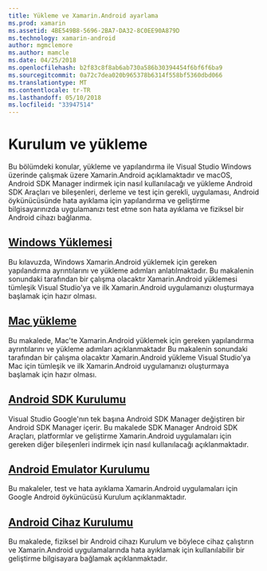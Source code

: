 ```yaml
---
title: Yükleme ve Xamarin.Android ayarlama
ms.prod: xamarin
ms.assetid: 4BE549B8-5696-2BA7-DA32-8C0EE90A879D
ms.technology: xamarin-android
author: mgmclemore
ms.author: mamcle
ms.date: 04/25/2018
ms.openlocfilehash: b2f83c8f8ab6ab730a586b30394454f6bf6f6ba9
ms.sourcegitcommit: 0a72c7dea020b965378b6314f558bf5360dbd066
ms.translationtype: MT
ms.contentlocale: tr-TR
ms.lasthandoff: 05/10/2018
ms.locfileid: "33947514"
---
```

# <a name="setup-and-installation"></a>Kurulum ve yükleme

Bu bölümdeki konular, yükleme ve yapılandırma ile Visual Studio Windows üzerinde çalışmak üzere Xamarin.Android açıklamaktadır ve macOS, Android SDK Manager indirmek için nasıl kullanılacağı ve yükleme Android SDK Araçları ve bileşenleri, derleme ve test için gerekli, uygulaması, Android öykünücüsünde hata ayıklama için yapılandırma ve geliştirme bilgisayarınızda uygulamanızı test etme son hata ayıklama ve fiziksel bir Android cihazı bağlanma.


## <a name="windows-installationandroidget-startedinstallationwindowsmd"></a>[Windows Yüklemesi](~/android/get-started/installation/windows.md)

Bu kılavuzda, Windows Xamarin.Android yüklemek için gereken yapılandırma ayrıntılarını ve yükleme adımları anlatılmaktadır. Bu makalenin sonundaki tarafından bir çalışma olacaktır Xamarin.Android yüklemesi tümleşik Visual Studio'ya ve ilk Xamarin.Android uygulamanızı oluşturmaya başlamak için hazır olması.

## <a name="mac-installationhttpsdocsmicrosoftcomen-usvisualstudiomacinstallation"></a>[Mac yükleme](https://docs.microsoft.com/en-us/visualstudio/mac/installation)

Bu makalede, Mac'te Xamarin.Android yüklemek için gereken yapılandırma ayrıntılarını ve yükleme adımları açıklanmaktadır Bu makalenin sonundaki tarafından bir çalışma olacaktır Xamarin.Android yükleme Visual Studio'ya Mac için tümleşik ve ilk Xamarin.Android uygulamanızı oluşturmaya başlamak için hazır olması.

## <a name="android-sdk-setupandroidget-startedinstallationandroid-sdkmd"></a>[Android SDK Kurulumu](~/android/get-started/installation/android-sdk.md)

Visual Studio Google'nın tek başına Android SDK Manager değiştiren bir Android SDK Manager içerir. Bu makalede SDK Manager Android SDK Araçları, platformlar ve geliştirme Xamarin.Android uygulamaları için gereken diğer bileşenleri indirmek için nasıl kullanılacağı açıklanmaktadır.

## <a name="android-emulator-setupandroidget-startedinstallationandroid-emulatorindexmd"></a>[Android Emulator Kurulumu](~/android/get-started/installation/android-emulator/index.md)

Bu makaleler, test ve hata ayıklama Xamarin.Android uygulamaları için Google Android öykünücüsü Kurulum açıklanmaktadır.

## <a name="android-device-setupandroidget-startedinstallationset-up-device-for-developmentmd"></a>[Android Cihaz Kurulumu](~/android/get-started/installation/set-up-device-for-development.md)

Bu makalede, fiziksel bir Android cihazı Kurulum ve böylece cihaz çalıştırın ve Xamarin.Android uygulamalarında hata ayıklamak için kullanılabilir bir geliştirme bilgisayara bağlamak açıklanmaktadır.
